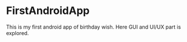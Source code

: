 # FirstAndroidApp
This is my first android app of birthday wish. Here GUI and UI/UX part is explored.
